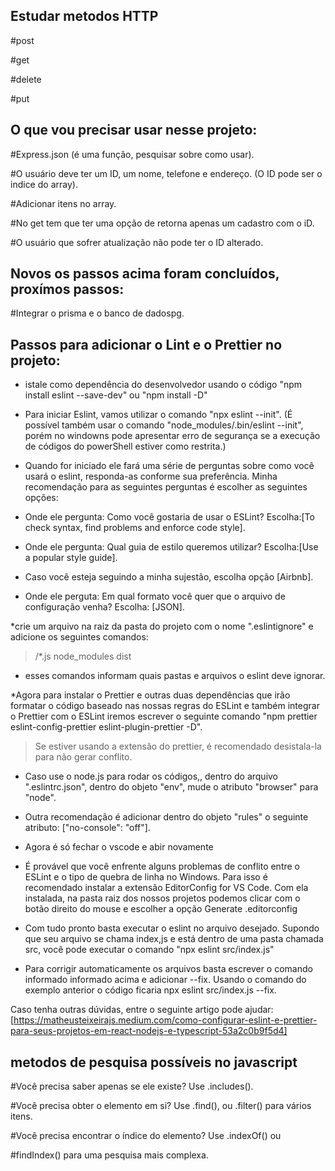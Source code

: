 ## Estudar metodos HTTP

#post

#get

#delete

#put

## O que vou precisar usar nesse projeto:

#Express.json (é uma função, pesquisar sobre como usar).

#O usuário deve ter um ID, um nome, telefone e endereço. (O ID pode ser o indice do array).

#Adicionar itens no array.

#No get tem que ter uma opção de retorna apenas um cadastro com o iD.

#O usuário que sofrer atualização não pode ter o ID alterado.

## Novos os passos acima foram concluídos, proxímos passos:

#Integrar o prisma e o banco de dadospg.


## Passos para adicionar o Lint e o Prettier no projeto:

* istale como dependência do desenvolvedor usando o código  "npm install eslint --save-dev" ou "npm install -D"

* Para iniciar Eslint, vamos utilizar o comando "npx eslint --init". (É possível também usar o comando "node_modules/.bin/eslint --init", porém no windowns pode apresentar erro de segurança se a execução de códigos do powerShell estiver como restrita.)

* Quando for iniciado ele fará uma série de perguntas sobre como você usará o eslint, responda-as conforme sua preferência. Minha recomendação para as seguintes perguntas é escolher as seguintes opções:

- Onde ele pergunta: Como você gostaria de usar o ESLint? Escolha:[To check syntax, find problems and enforce code style].

- Onde ele pergunta: Qual guia de estilo queremos utilizar? Escolha:[Use a popular style guide].

- Caso você esteja seguindo a minha sujestão, escolha opção [Airbnb].

- Onde ele perguta: Em qual formato você quer que o arquivo de configuração venha? Escolha: [JSON].

*crie um arquivo na raiz da pasta do projeto com o nome ".eslintignore" e adicione os seguintes comandos:

> /*.js
> node_modules
> dist

- esses comandos informam quais pastas e arquivos o eslint deve ignorar.

*Agora para instalar o Prettier e outras duas dependências que irão formatar o código baseado nas nossas regras do ESLint e também integrar o Prettier com o ESLint iremos escrever o seguinte comando "npm prettier eslint-config-prettier eslint-plugin-prettier -D".

> Se estiver usando a extensão do prettier, é recomendado desistala-la para não gerar conflito.

* Caso use o node.js para rodar os códigos,, dentro do arquivo ".eslintrc.json", dentro do objeto "env", mude o atributo "browser" para "node".

* Outra recomendação é adicionar dentro do objeto "rules" o seguinte atributo: ["no-console": "off"].

* Agora é só fechar o vscode e abir novamente

* É provável que você enfrente alguns problemas de conflito entre o ESLint e o tipo de quebra de linha no Windows. Para isso é recomendado instalar a extensão EditorConfig for VS Code. Com ela instalada, na pasta raiz dos nossos projetos podemos clicar com o botão direito do mouse e escolher a opção Generate .editorconfig

* Com tudo pronto basta executar o eslint no arquivo desejado. Supondo que seu arquivo se chama index,js e está dentro de uma pasta chamada src, você pode executar o comando "npx eslint src/index.js"

* Para corrigir automaticamente os arquivos basta escrever o comando informado informado acima e adicionar --fix. Usando o comando do exemplo anterior o código ficaria npx eslint src/index.js --fix.

Caso tenha outras dúvidas, entre o seguinte artigo pode ajudar: [https://matheusteixeirajs.medium.com/como-configurar-eslint-e-prettier-para-seus-projetos-em-react-nodejs-e-typescript-53a2c0b9f5d4]

## metodos de pesquisa possíveis no javascript

#Você precisa saber apenas se ele existe? Use .includes().

#Você precisa obter o elemento em si? Use .find(), ou .filter() para vários itens.

#Você precisa encontrar o índice do elemento? Use .indexOf() ou 

#findIndex() para uma pesquisa mais complexa.